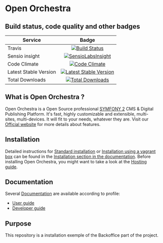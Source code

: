 Open Orchestra
=============

Build status, code quality and other badges
-------------------------------------------

| Service       | Badge         |
| ------------- |:-------------:|
| Travis | [![Build Status](https://travis-ci.org/open-orchestra/open-orchestra.svg?branch=master)](https://travis-ci.org/open-orchestra/open-orchestra) |
| Sensio insight | [![SensioLabsInsight](https://insight.sensiolabs.com/projects/a840f7c7-36d4-4b01-b5eb-4cebde281cbe/big.png)](https://insight.sensiolabs.com/projects/a840f7c7-36d4-4b01-b5eb-4cebde281cbe) |
| Code Climate | [![Code Climate](https://codeclimate.com/github/open-orchestra/open-orchestra/badges/gpa.svg)](https://codeclimate.com/github/open-orchestra/open-orchestra) |
| Latest Stable Version | [![Latest Stable Version](https://poser.pugx.org/open-orchestra/open-orchestra/v/stable)](https://packagist.org/packages/open-orchestra/open-orchestra) |
| Total Downloads | [![Total Downloads](https://poser.pugx.org/open-orchestra/open-orchestra/downloads)](https://packagist.org/packages/open-orchestra/open-orchestra) |

What is Open Orchestra ?
------------------------
Open Orchestra is a Open Source professional [SYMFONY 2][symfony_website] CMS & Digital Publishing Platform.
It's fast, highly customizable and extensible, multi-sites, multi-devices. It will fit to your needs, whatever they are.
Visit our [Official website][website] for more details about features.

Installation
------------
Detailed instructions for [Standard installation][standard_install] or [Installation using a vagrant box][vagrant_install] can be found in the [Installation section in the documentation][installation_doc].
Before installing Open Orchestra, you might want to take a look at the [Hosting guide][hosting_guide].

Documentation
-------------
Several [Documentation][documentation] are available according to profile:

* [User guide][user_guide]
* [Developer guide][developer_guide]

Purpose
-------

This repository is a installation exemple of the Backoffice part of the project.

[website]: http://www.open-orchestra.com
[installation_doc]: http://open-orchestra.readthedocs.io/en/master/summary_dev_guide.html
[documentation]: https://github.com/open-orchestra/open-orchestra-docs
[standard_install]: https://github.com/open-orchestra/open-orchestra-docs/blob/master/en/developer_guide/install.rst
[vagrant_install]: https://github.com/open-orchestra/open-orchestra-docs/blob/master/en/developer_guide/install_with_vagrant.rst
[symfony_website]: https://symfony.com
[user_guide]: http://open-orchestra.readthedocs.io/en/master/#id1
[developer_guide]: http://open-orchestra.readthedocs.io/en/master/#id2
[hosting_guide]: http://open-orchestra.readthedocs.io/en/master/#id3